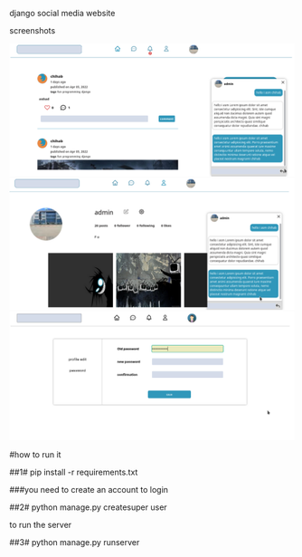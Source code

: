 django social media website 

screenshots

![alt text](screenshots/image1.png "screenshots")
![alt text](screenshots/image2.png "screenshots")
![alt text](screenshots/image3.png "screenshots")


#how to run it 


##1# pip install -r requirements.txt

###you need to create an account to login

##2# python manage.py createsuper user  

to run the server 

##3# python manage.py runserver 

